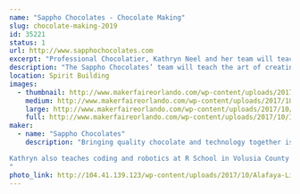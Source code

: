 ```yaml
---
name: "Sappho Chocolates - Chocolate Making"
slug: chocolate-making-2019
id: 35221
status: 1
url: http://www.sapphochocolates.com
excerpt: "Professional Chocolatier, Kathryn Neel and her team will teach the art of creating molded chocolates using a variety of fun molds while discussing the art and science of chocolate making."
description: "The Sappho Chocolates’ team will teach the art of creating molded chocolates using a variety of fun molds. Workshop attendees will have fun learning about the science and history of making chocolate. The best part of the workshop is you get to keep what you make. This means you’ll get to keep close to a ¼ pound of quality chocolate. Tickets ($10) for this event can be purchased at the Sappho Table. There will be a total of 4 chocolate making workshops during the weekend (2 on Saturday and 2 on Sunday)."
location: Spirit Building
images:
  - thumbnail: http://www.makerfaireorlando.com/wp-content/uploads/2017/10/IMG_0527.jpg
    medium: http://www.makerfaireorlando.com/wp-content/uploads/2017/10/IMG_0527.jpg
    large: http://www.makerfaireorlando.com/wp-content/uploads/2017/10/IMG_0527.jpg
    full: http://www.makerfaireorlando.com/wp-content/uploads/2017/10/IMG_0527.jpg
maker:
  - name: "Sappho Chocolates"
    description: "Bringing quality chocolate and technology together is Sappho Chocolates’ passion. They use a 3D printer and vacuforming to create their own chocolate molds. Kathryn Neel, Professional Chocolatier, has been making chocolates for over 20 years as gifts for friends and family. Her two business partners, Charlotte Lambert and Darlene Duncan, tasted Kathryn’s chocolates and asked her why she wasn’t selling them. This was the beginning of Sappho Chocolates. 

Kathryn also teaches coding and robotics at R School in Volusia County.
"
photo_link: http://104.41.139.123/wp-content/uploads/2017/10/Alafaya-Library-150-BY-150.jpg
---
```

